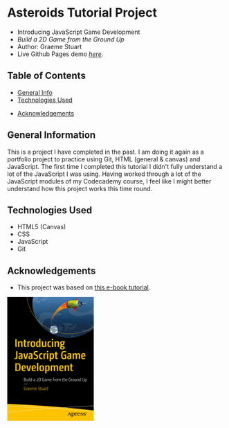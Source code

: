 # Asteroids Tutorial Project
- Introducing JavaScript Game Development
- *Build a 2D Game from the Ground Up*
- Author: Graeme Stuart
- Live Github Pages demo [_here_](https://martynhorslen.github.io/asteroids/).

## Table of Contents
* [General Info](#general-information)
* [Technologies Used](#technologies-used)
<!-- * [Features](#current-features)
* [Screenshots](#screenshots)
* [Setup](#setup)
* [Usage](#usage)
* [Project Status](#project-status)
* [Room for Improvement](#room-for-improvement) -->
* [Acknowledgements](#acknowledgements)
<!-- * [Contact](#contact)
* [License](#license) -->


## General Information
This is a project I have completed in the past. I am doing it again as a portfolio project to practice using Git, HTML (general & canvas) and JavaScript. The first time I completed this tutorial I didn't fully understand a lot of the JavaScript I was using. Having worked through a lot of the JavaScript modules of my Codecademy course, I feel like I might better understand how this project works this time round.


## Technologies Used
- HTML5 (Canvas)
- CSS
- JavaScript
- Git


<!-- ## Current Features
List the ready features here:
- Awesome feature 1
- Awesome feature 2
- Awesome feature 3 -->


<!-- ## Screenshots
![Example screenshot](https://raw.githubusercontent.com/Apress/intro-javascript-game-dev/master/9781484232514.jpg)
If you have screenshots you'd like to share, include them here. -->


<!-- ## Setup
What are the project requirements/dependencies? Where are they listed? A requirements.txt or a Pipfile.lock file perhaps? Where is it located?

Proceed to describe how to install / setup one's local environment / get started with the project. -->


<!-- ## Usage
How does one go about using it?
Provide various use cases and code examples here.

`write-your-code-here` -->


<!-- ## Project Status
Project is: _in progress_ / _complete_ / _no longer being worked on_. If you are no longer working on it, provide reasons why. -->


<!-- ## Room for Improvement
Include areas you believe need improvement / could be improved. Also add TODOs for future development.

Room for improvement:
- Improvement to be done 1
- Improvement to be done 2

To do:
- Feature to be added 1
- Feature to be added 2 -->


## Acknowledgements
- This project was based on [this e-book tutorial](https://www.amazon.co.uk/Introducing-JavaScript-Game-Development-Ground-ebook/dp/B077ZXR643).

![E-book cover](https://raw.githubusercontent.com/Apress/intro-javascript-game-dev/master/9781484232514.jpg)


<!-- ## Contact
Created by [@flynerdpl](https://www.flynerd.pl/) - feel free to contact me! -->


<!-- Optional -->
<!-- ## License -->
<!-- This project is open source and available under the [... License](). -->

<!-- You don't have to include all sections - just the one's relevant to your project -->